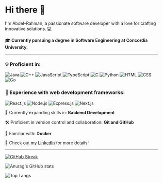# Hi there 👋

I'm Abdel-Rahman, a passionate software developer with a love for crafting innovative solutions. 💻

🎓 **Currently pursuing a degree in Software Engineering at Concordia University.**

---

### 💡 Proficient in:
![Java](https://img.shields.io/badge/Java-007396?style=for-the-badge&logo=java&logoColor=white) 
![C++](https://img.shields.io/badge/C++-00599C?style=for-the-badge&logo=c%2B%2B&logoColor=white) 
![JavaScript](https://img.shields.io/badge/JavaScript-F7DF1E?style=for-the-badge&logo=javascript&logoColor=black) 
![TypeScript](https://img.shields.io/badge/TypeScript-3178C6?style=for-the-badge&logo=typescript&logoColor=white) 
![C](https://img.shields.io/badge/C-A8B9CC?style=for-the-badge&logo=c&logoColor=white) 
![Python](https://img.shields.io/badge/Python-3776AB?style=for-the-badge&logo=python&logoColor=white) 
![HTML](https://img.shields.io/badge/HTML-E34F26?style=for-the-badge&logo=html5&logoColor=white) 
![CSS](https://img.shields.io/badge/CSS-1572B6?style=for-the-badge&logo=css3&logoColor=white) 
![Go](https://img.shields.io/badge/Go-00ADD8?style=for-the-badge&logo=go&logoColor=white) 


### 🚀 Experience with web development frameworks:
![React.js](https://img.shields.io/badge/React.js-61DAFB?style=for-the-badge&logo=react&logoColor=black) 
![Node.js](https://img.shields.io/badge/Node.js-339933?style=for-the-badge&logo=node.js&logoColor=white) 
![Express.js](https://img.shields.io/badge/Express.js-000000?style=for-the-badge&logo=express&logoColor=white)
![Next.js](https://img.shields.io/badge/Next.js-000000?style=for-the-badge&logo=next.js&logoColor=white)




🌱 Currently expanding skills in:
**Backend Development**

🛠️ Proficient in version control and collaboration:
**Git and GitHub**

🐳 Familiar with:
**Docker**

🔗 Check out my [LinkedIn](https://www.linkedin.com/in/abdel-rahmankhalifa/) for more details!

---
[![GitHub Streak](https://streak-stats.demolab.com/?user=AbdelrahmanWM&theme=dark)](https://git.io/streak-stats)

![Anurag's GitHub stats](https://github-readme-stats.vercel.app/api?username=AbdelrahmanWM&theme=dark)

![Top Langs](https://github-readme-stats.vercel.app/api/top-langs/?username=AbdelrahmanWM&layout=compact&theme=dark&langs_count=6)
